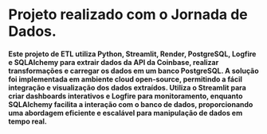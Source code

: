 # Projeto realizado com o Jornada de Dados. 
#### Este projeto de ETL utiliza Python, Streamlit, Render, PostgreSQL, Logfire e SQLAlchemy para extrair dados da API da Coinbase, realizar transformações e carregar os dados em um banco PostgreSQL. A solução foi implementada em ambiente cloud open-source, permitindo a fácil integração e visualização dos dados extraídos. Utiliza o Streamlit para criar dashboards interativos e Logfire para monitoramento, enquanto SQLAlchemy facilita a interação com o banco de dados, proporcionando uma abordagem eficiente e escalável para manipulação de dados em tempo real.